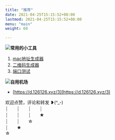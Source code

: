 ```yaml
---
title: "推荐"
date: 2021-04-25T15:15:52+08:00
lastmod: 2021-04-25T15:15:52+08:00
menu: "main"
weight: 60

---
```


![](/images/cat.png)**常用的小工具**

1. [mac地址生成器](https://www.126126.xyz/net/gen_mac.htm)
2. [二维码生成器](https://www.126126.xyz/net/qrgen.htm)
3. [端口测试](https://www.126126.xyz/net/port_check.php)

![](/images/cat.png)**自用机场**

- [https://d.126126.xyz/3](https://d.126126.xyz/3)  

欢迎点赞，评论和转发 ❥(^_-)  
┊　　┊　　┊　　┊   
┊　　┊　　┊　　★   
┊　　┊　　☆   
┊　　★   
☆  
